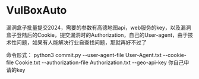 # VulBoxAuto
漏洞盒子批量提交2024，需要的参数有高德地图api，web服务的key，以及漏洞盒子登陆后的Cookie，提交漏洞时的Authorization，自己的User-agent，由于技术性问题，如果有人能解决行业自查找问题，那就再好不过了

命令形式：
python3 commit.py --user-agent-file User-Agent.txt --cookie-file Cookie.txt --authorization-file Authorization.txt --geo-api-key 你自己申请的key
